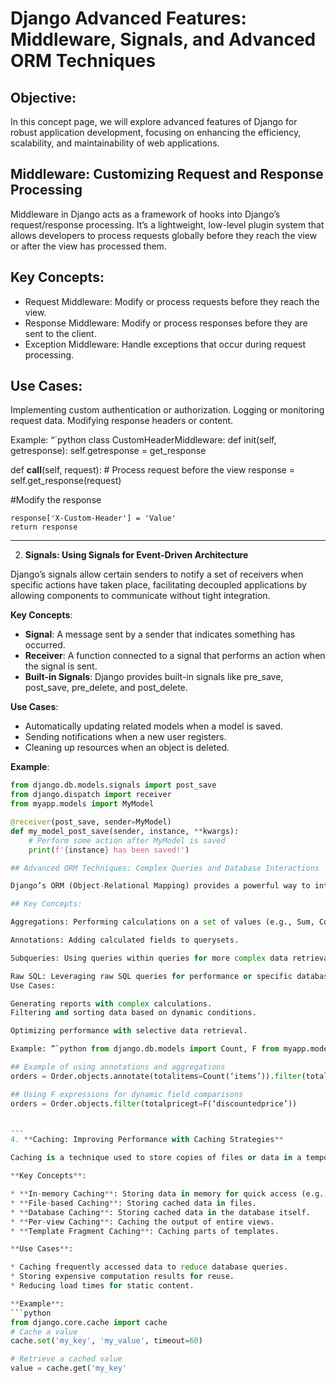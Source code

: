 # Django Advanced Features: Middleware, Signals, and Advanced ORM Techniques

## Objective:

In this concept page, we will explore advanced features of Django for robust application development, focusing on enhancing the efficiency, scalability, and maintainability of web applications.

## Middleware: Customizing Request and Response Processing
Middleware in Django acts as a framework of hooks into Django’s request/response processing. It’s a lightweight, low-level plugin system that allows developers to process requests globally before they reach the view or after the view has processed them.

## Key Concepts:

* Request Middleware: Modify or process requests before they reach the view.
* Response Middleware: Modify or process responses before they are sent to the client.
* Exception Middleware: Handle exceptions that occur during request processing.
  
## Use Cases:

Implementing custom authentication or authorization.
Logging or monitoring request data.
Modifying response headers or content.

Example: “`python class CustomHeaderMiddleware: def init(self, getresponse): self.getresponse = get_response

def __call__(self, request):
    # Process request before the view
    response = self.get_response(request)

#Modify the response

    response['X-Custom-Header'] = 'Value'
    return response

---
2. **Signals: Using Signals for Event-Driven Architecture**

 Django’s signals allow certain senders to notify a set of receivers when specific actions have taken place, facilitating decoupled applications by allowing components to communicate without tight integration.

**Key Concepts**:

* **Signal**: A message sent by a sender that indicates something has occurred.
* **Receiver**: A function connected to a signal that performs an action when the signal is sent.
* **Built-in Signals**: Django provides built-in signals like pre_save, post_save, pre_delete, and post_delete.

**Use Cases**:

* Automatically updating related models when a model is saved.
* Sending notifications when a new user registers.
* Cleaning up resources when an object is deleted.

**Example**:

```python
from django.db.models.signals import post_save
from django.dispatch import receiver
from myapp.models import MyModel

@receiver(post_save, sender=MyModel)
def my_model_post_save(sender, instance, **kwargs):
    # Perform some action after MyModel is saved
    print(f'{instance} has been saved!')

## Advanced ORM Techniques: Complex Queries and Database Interactions

Django’s ORM (Object-Relational Mapping) provides a powerful way to interact with the database using Python code. Advanced ORM techniques allow developers to perform complex queries, optimize database interactions, and handle large datasets efficiently.

## Key Concepts:

Aggregations: Performing calculations on a set of values (e.g., Sum, Count, Avg).

Annotations: Adding calculated fields to querysets.

Subqueries: Using queries within queries for more complex data retrieval.

Raw SQL: Leveraging raw SQL queries for performance or specific database features.
Use Cases:

Generating reports with complex calculations.
Filtering and sorting data based on dynamic conditions.

Optimizing performance with selective data retrieval.

Example: ”`python from django.db.models import Count, F from myapp.models import Order

## Example of using annotations and aggregations
orders = Order.objects.annotate(totalitems=Count(‘items’)).filter(totalitems__gt=10)

## Using F expressions for dynamic field comparisons
orders = Order.objects.filter(totalpricegt=F(‘discountedprice’))


---
4. **Caching: Improving Performance with Caching Strategies**

Caching is a technique used to store copies of files or data in a temporary storage location (cache) to reduce the time needed to access them. In Django, caching can significantly improve application performance by reducing the load on the database and speeding up response times.

**Key Concepts**:

* **In-memory Caching**: Storing data in memory for quick access (e.g., Memcached, Redis).
* **File-based Caching**: Storing cached data in files.
* **Database Caching**: Storing cached data in the database itself.
* **Per-view Caching**: Caching the output of entire views.
* **Template Fragment Caching**: Caching parts of templates.

**Use Cases**:

* Caching frequently accessed data to reduce database queries.
* Storing expensive computation results for reuse.
* Reducing load times for static content.

**Example**:
```python
from django.core.cache import cache
# Cache a value
cache.set('my_key', 'my_value', timeout=60)

# Retrieve a cached value
value = cache.get('my_key'
